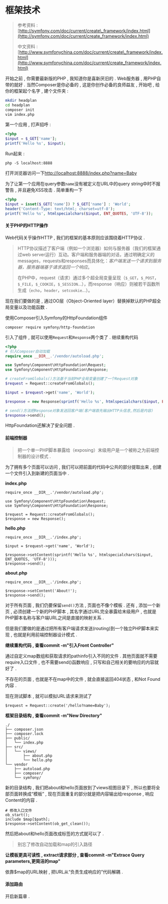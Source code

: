# 框架技术

> 参考资料 : [http://symfony.com/doc/current/create\_framework/index.html](http://symfony.com/doc/current/create_framework/index.html)
>
> 中文资料 : [http://www.symfonychina.com/doc/current/create\_framework/index.html](http://www.symfonychina.com/doc/current/create_framework/index.html)

开始之前 , 你需要最新版的PHP , 我知道你是喜新厌旧的 . Web服务器 , 用PHP自带的就好 . 当然Composer是你必备的 , 这是你创作必备的良师益友 , 开始吧 , 给你的框架起个名字 , 建个文件夹 :

```bash
mkdir headplan
cd headplan
composer init
vim index.php
```

第一个应用 , 打声招呼 :

```php
<?php
$input = $_GET['name'];
printf('Hello %s', $input);
```

Run起来 :

```
php -S localhost:8888
```

打开浏览器访问一下[http://localhost:8888/index.php?name=Baby](http://localhost:8888/index.php?name=Baby)

为了让第一个应用在query参数`name`没有被定义在URL中的query string中时不报警告 , 并且避免XSS攻击 . 简单重构一下

```php
<?php
$input = isset($_GET['name']) ? $_GET['name'] : 'World';
header('Content-Type: text/html; charset=utf-8');
printf('Hello %s', htmlspecialchars($input, ENT_QUOTES, 'UTF-8'));
```

#### 关于PHP的HTTP操作

Web代码关乎操作HTTP , 我们的框架的基本原则应该围绕着HTTP协议 .

> HTTP协议描述了客户端（例如一个浏览器）如何与服务器（我们的框架通过web server运行）互动。客户端和服务器端的对话，通过明确定义的messages，requests和responses而具体化：_客户端发送一个请求到服务器，服务器端基于请求返回一个响应_。
>
> 在PHP中，request（请求）通过多个超全局变量呈现（`$_GET`，`$_POST`，`$_FILE`，`$_COOKIE`，`$_SESSION`...），而response（响应）则被若干函数所生成（`echo`，`header`，`setcookie`...）。

现在我们要做的是 , 通过OO层（Object-Oriented layer）替换掉默认的PHP超全局变量以及功能函数 .

使用Composer引入Symfony的HttpFoundation组件

```
composer require symfony/http-foundation
```

引入了组件 , 就可以使用`Request`和`Response`两个类了 . 继续重构代码

```php
<?php
# 引入Composer自动加载
require_once __DIR__.'/vendor/autoload.php';

use Symfony\Component\HttpFoundation\Request;
use Symfony\Component\HttpFoundation\Response;

# createFromGlobals()方法基于当前PHP全局变量创建了一个Request对象
$request = Request::createFromGlobals();

$input = $request->get('name', 'World');

$response = new Response(sprintf('Hello %s', htmlspecialchars($input, ENT_QUOTES, 'UTF-8')));

# send()方法把Response对象发送回客户端(客户端首先输出HTTP头信息,然后是内容)
$response->send();
```

HttpFoundation还解决了安全问题 .

#### 前端控制器

> 把一个单一PHP脚本暴露给（exposing）末级用户是一个被称之为前端控制器的设计模式 .

为了拥有多个页面可以访问 , 我们可以把前面的代码中公共的部分提取出来 , 创建一个文件引入到新建的页面当中 .

**index.php**

```
require_once __DIR__.'/vendor/autoload.php';

use Symfony\Component\HttpFoundation\Request;
use Symfony\Component\HttpFoundation\Response;

$request = Request::createFromGlobals();
$response = new Response();
```

**hello.php**

```
require_once __DIR__.'/index.php';

$input = $request->get('name', 'World');

$response->setContent(sprintf('Hello %s', htmlspecialchars($input, ENT_QUOTES, 'UTF-8')));
$response->send();
```

**about.php**

```
require_once __DIR__.'/index.php';

$response->setContent('About!');
$response->send();
```

对于所有页面 , 我们仍要保留`send()`方法 , 页面也不像个模板 . 还有 , 添加一个新页 , 必须创建一个新的PHP脚本 , 其名字通过URL完全暴露给末级用户 , 也就是PHP脚本名称与客户端URL之间是直接的映射关系 .

但是我们要做的是通过把所有客户端请求发送\(routing\)到一个独立PHP脚本来实现 , 也就是利用前端控制器设计模式 .

**继续重构代码 , 查看commit -m"引入Front Controller"**

通过自定义map数组和获取请求的pathinfo引入不同的文件 . 其他页面就不需要require入口文件 , 也不需要send\(\)函数响应 , 只写和自己相关的要响应的内容就好了 .

不存在的页面 , 也就是不在map中的文件 , 就会直接返回404状态 , 和Not Found内容 .

现在测试脚本 , 就可以模拟URL请求来测试了

```
$request = Request::create('/hello?name=Baby');
```

**框架目录结构 , 查看commit -m"New Directory"**

```
./
├── composer.json
├── composer.lock
├── public/
│   └── index.php
├── src/
│   └── views/
│       ├── about.php
│       └── hello.php
└── vendor
    ├── autoload.php
    ├── composer/
    └── symfony/
```

新的目录结构 , 我们把about和hello页面放到了views视图目录下 , 所以也要将全部页面转换成“模板” , 现在页面重复的部分就是把内容输出给response , 响应Content的内容 .

```
# 修改入口文件
ob_start();
include $map[$path];
$response->setContent(ob_get_clean());
```

然后把about和hello页面改成标签的方式就可以了 .

> 别忘了修改自动加载和map的引入路径

**让模板更具可读性 , extract请求部分 , 查看commit -m"Extrace Query parameters,更简洁的map"**

依靠$map的URL映射 , 把URL从“负责生成响应的”代码解耦 .

#### 添加路由

开启新篇章 .

